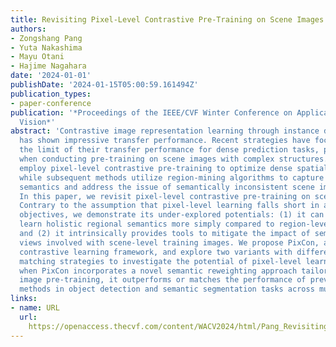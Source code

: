 ```yaml
---
title: Revisiting Pixel-Level Contrastive Pre-Training on Scene Images
authors:
- Zongshang Pang
- Yuta Nakashima
- Mayu Otani
- Hajime Nagahara
date: '2024-01-01'
publishDate: '2024-01-15T05:00:59.161494Z'
publication_types:
- paper-conference
publication: '*Proceedings of the IEEE/CVF Winter Conference on Applications of Computer
  Vision*'
abstract: 'Contrastive image representation learning through instance discrimination
  has shown impressive transfer performance. Recent strategies have focused on pushing
  the limit of their transfer performance for dense prediction tasks, particularly
  when conducting pre-training on scene images with complex structures. Initial approaches
  employ pixel-level contrastive pre-training to optimize dense spatial features,
  while subsequent methods utilize region-mining algorithms to capture holistic regional
  semantics and address the issue of semantically inconsistent scene image crops.
  In this paper, we revisit pixel-level contrastive pre-training on scene images.
  Contrary to the assumption that pixel-level learning falls short in achieving these
  objectives, we demonstrate its under-explored potentials: (1) it can effectively
  learn holistic regional semantics more simply compared to region-level methods,
  and (2) it intrinsically provides tools to mitigate the impact of semantically inconsistent
  views involved with scene-level training images. We propose PixCon, a pixel-level
  contrastive learning framework, and explore two variants with different positive
  matching strategies to investigate the potential of pixel-level learning. Additionally,
  when PixCon incorporates a novel semantic reweighting approach tailored for scene
  image pre-training, it outperforms or matches the performance of previous region-level
  methods in object detection and semantic segmentation tasks across multiple benchmarks.'
links:
- name: URL
  url: 
    https://openaccess.thecvf.com/content/WACV2024/html/Pang_Revisiting_Pixel-Level_Contrastive_Pre-Training_on_Scene_Images_WACV_2024_paper.html
---
```

